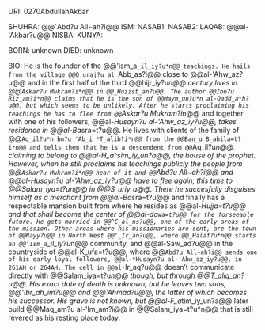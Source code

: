 URI: 0270AbdullahAkbar

SHUHRA: @@`Abd?u All~ah?i@@
ISM:
NASAB1:
NASAB2:
LAQAB: @@al-'Akbar?u@@
NISBA:
KUNYA:

BORN: unknown
DIED: unknown

BIO: He is the founder of the @@'ism_a`_il_iy?u*n@@ teachings. He hails from the village @@Q_uraj?u al_`Abb_as?i@@ close to @@al-'Ahw_az?u@@ and in the first half of the third @@hijr_iy?u*n@@ century lives in @@`Askar?u Mukram?i*n@@ in @@_Huzist_an?u@@. The author @@Ibn?u Riz_am?i*n@@ claims that he is the son of @@Maym_un?u*n al-Qadd_a*h?u@@, but which seems to be unlikely. After he starts proclaiming his teachings he has to flee from @@`Askar?u Mukram?i*n@@ and together with one of his followers, @@al-*Husayn?u al-'Ahw_az_iy?u@@, takes residence in @@al-Ba*sra=t?u@@. He lives with clients of the family of @@`Aq_il?u*n bn?u 'Ab_i *T_alib?i*n@@ from the @@Ban_u B_ahila=t?i*n@@ and tells them that he is a descendent from @@`Aq_il?u*n@@, claiming to belong to @@al-H_a^sim_iy_un?a@@, the house of the prophet. However, when he still proclaims his teachings publicly the people from @@`Askar?u Mukram?i*n@@ hear of it and @@`Abd?u All~ah?i@@ and @@al-*Husayn?u al-'Ahw_az_iy?u@@ have to flee again, this time to @@Salam_iya=t?u*n@@ in @@S_uriy_a@@. There he succesfully disguises himself as a merchant from @@al-Ba*sra=t?u@@ and finally has a respectable mansion built from where he resides as @@al-*Hujja=t?u@@ and that shall become the center of @@al-da`wa=t?u@@ for the forseeable future. He gets married in @@^C_al_us?u@@, one of the early areas of the mission. Other areas where his missionaries are sent, are the town of @@Rayy?u@@ in North West @@'_Ir_an?u@@, where @@_Halaf?u*n@@ starts an @@'ism_a`_il_iy?u*n@@ community, and @@al-Saw_ad?u@@ in the countryside of @@al-K_ufa=t?u@@, where @@`Abd?u All~ah?i@@ sends one of his early loyal followers, @@al-*Husayn?u al-'Ahw_az_iy?u@@, in 261AH or 264AH. The cell in @@al-`Ir_aq?u@@ doesn’t communicate directly with @@Salam_iya=t?u*n@@ though, but through @@*T_aliq_an?u@@. His exact date of death is unknown, but he leaves two sons, @@'Ibr_ah_im?u@@ and @@'A*hmad?u@@, the latter of which becomes his successor. His grave is not known, but @@al-F_a*tim_iy_un?a@@ later build @@Maq_am?u al-'Im_am?i@@ in @@Salam_iya=t?u*n@@ that is still revered as his resting place today.
